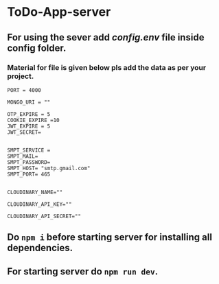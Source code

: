 ﻿# ToDo-App-server

## For using the sever add _config.env_ file inside config folder.

### Material for file is given below pls add the data as per your project.

```
PORT = 4000

MONGO_URI = ""

OTP_EXPIRE = 5
COOKIE_EXPIRE =10
JWT_EXPIRE = 5
JWT_SECRET=


SMPT_SERVICE =
SMPT_MAIL=
SMPT_PASSWORD=
SMPT_HOST= "smtp.gmail.com"
SMPT_PORT= 465


CLOUDINARY_NAME=""

CLOUDINARY_API_KEY=""

CLOUDINARY_API_SECRET=""
```

## Do ``` npm i ``` before starting server for installing all dependencies.
## For starting server do ``` npm run dev ```.
